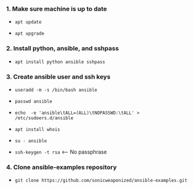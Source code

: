 ### 1. Make sure machine is up to date

- `apt update`

- `apt upgrade`


### 2. Install python, ansible, and sshpass

- `apt install python ansible sshpass`


### 3. Create ansible user and ssh keys

- `useradd -m -s /bin/bash ansible`

- `passwd ansible`

- `echo  -e 'ansible\tALL=(ALL)\tNOPASSWD:\tALL' > /etc/sudoers.d/ansible`

- `apt install whois`

- `su - ansible`

- `ssh-keygen -t rsa` <-- No passphrase


### 4. Clone ansible-examples repository

- `git clone https://github.com/sonicweaponized/ansible-examples.git`
